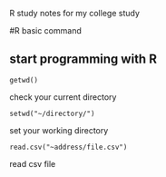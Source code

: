 R study notes for my college study

#R basic command

## start programming with R

<pre>
<code>getwd()</code>
</pre>
check your current directory

<pre>
<code>setwd("~/directory/")</code>
</pre>
set your working directory

<pre>
<code>read.csv("~address/file.csv")</code>
</pre>
read csv file
